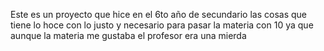 Este es un proyecto que hice en el 6to año de secundario
las cosas que tiene lo hoce con lo justo y necesario para pasar la materia con 10 ya que aunque la materia me gustaba el profesor era una mierda
